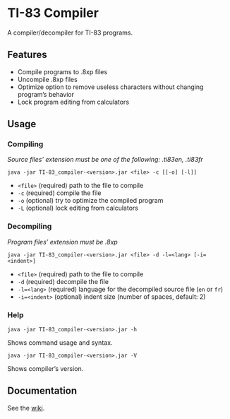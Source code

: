 # TI-83 Compiler

A compiler/decompiler for TI-83 programs.

## Features

- Compile programs to .8xp files
- Uncompile .8xp files
- Optimize option to remove useless characters without changing program’s behavior
- Lock program editing from calculators

## Usage

### Compiling

*Source files’ extension must be one of the following: .ti83en, .ti83fr*

`java -jar TI-83_compiler-<version>.jar <file> -c [[-o] [-l]]`

- `<file>` (required) path to the file to compile
- `-c` (required) compile the file
- `-o` (optional) try to optimize the compiled program
- `-L` (optional) lock editing from calculators

### Decompiling

*Program files’ extension must be .8xp*

`java -jar TI-83_compiler-<version>.jar <file> -d -l=<lang> [-i=<indent>]`

- `<file>` (required) path to the file to compile
- `-d` (required) decompile the file
- `-l=<lang>` (required) language for the decompiled source file (`en` or `fr`)
- `-i=<indent>` (optional) indent size (number of spaces, default: 2)

### Help

`java -jar TI-83_compiler-<version>.jar -h`

Shows command usage and syntax.

`java -jar TI-83_compiler-<version>.jar -V`

Shows compiler’s version.

## Documentation

See the [wiki](https://github.com/Darmo117/TI-83_Compiler/wiki).
